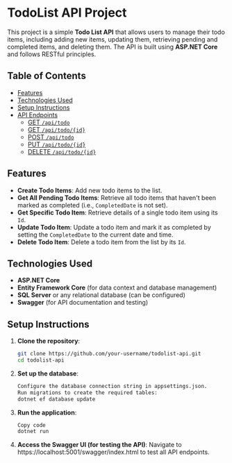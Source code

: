 # TodoList API Project
This project is a simple **Todo List API** that allows users to manage their todo items, including adding new items, updating them, retrieving pending and completed items, and deleting them. The API is built using **ASP.NET Core** and follows RESTful principles.
## Table of Contents
- [Features](#features)
- [Technologies Used](#technologies-used)
- [Setup Instructions](#setup-instructions)
- [API Endpoints](#api-endpoints)
  - [GET `/api/todo`](#get-apitodo)
  - [GET `/api/todo/{id}`](#get-apitodoid)
  - [POST `/api/todo`](#post-apitodo)
  - [PUT `/api/todo/{id}`](#put-apitodoid)
  - [DELETE `/api/todo/{id}`](#delete-apitodoid)
## Features
- **Create Todo Items**: Add new todo items to the list.
- **Get All Pending Todo Items**: Retrieve all todo items that haven't been marked as completed (i.e., `CompletedDate` is not set).
- **Get Specific Todo Item**: Retrieve details of a single todo item using its `Id`.
- **Update Todo Item**: Update a todo item and mark it as completed by setting the `CompletedDate` to the current date and time.
- **Delete Todo Item**: Delete a todo item from the list by its `Id`.
## Technologies Used
- **ASP.NET Core**
- **Entity Framework Core** (for data context and database management)
- **SQL Server** or any relational database (can be configured)
- **Swagger** (for API documentation and testing)
## Setup Instructions
1. **Clone the repository**:
   ```bash
   git clone https://github.com/your-username/todolist-api.git
   cd todolist-api
2. **Set up the database**:
    ```bash
    Configure the database connection string in appsettings.json.
    Run migrations to create the required tables:
    dotnet ef database update
3. **Run the application**:
    ```bash
    Copy code
    dotnet run
4. **Access the Swagger UI (for testing the API)**:
    Navigate to https://localhost:5001/swagger/index.html to test all API endpoints.